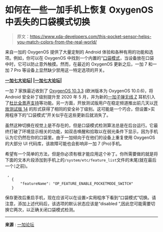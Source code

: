 # 如何在一些一加手机上恢复 OxygenOS 中丢失的口袋模式切换

> 原文：<https://www.xda-developers.com/this-pocket-sensor-helps-you-match-colors-from-the-real-world/>

来自一加的 OxygenOS 提供了大量定制的 Android 体验和各种有用的功能和选项。例如，你可以在 OxygenOS 中找到一个内置的“[口袋模式](https://support.oneplus.com/app/answers/detail/a_id/5031/~/setting-pocket-mode)，当设备放在口袋中时，它可以防止意外触摸。然而，在最近的 OxygenOS 更新之后，一加 7 和一加 7 Pro 等设备上显然缺少禁用这一特定选项的开关。

**[一加七大论坛](https://forum.xda-developers.com/oneplus-7)| |[一加七大论坛](https://forum.xda-developers.com/oneplus-7-pro)|**

一加 7 家族最近收到了 [OxygenOS 10.3.3](https://www.xda-developers.com/oneplus-7-oneplus-7t-series-oxygenos-updates-dolby-atmos-support-bullets-wireless-z-epic-games-store-india/) (欧洲版本为 OxygenOS 10.0.6)，将 Android 安全补丁级别提升至 2020 年 5 月，并为新的[一加子弹无线 Z](https://www.xda-developers.com/oneplus-bullets-wireless-z-announced-ip55/) 耳机引入了[杜比全景声支持](https://www.xda-developers.com/unlock-full-dolby-atmos-equalizer-settings-on-the-oneplus-8-oneplus-7t-and-oneplus-7-series/)等功能。另一方面，开放测试版用户在稳定频道推出前几天以[开放测试版 14](https://www.xda-developers.com/oneplus-7-oneplus-7t-series-oxygenos-open-beta-14-4-ambient-display-clocks-may-2020-patches/) 的形式获得了相同的安全补丁级别。这可能是一个巧合，但设置>实用程序下的“口袋模式”开关似乎在这些更新后就消失了。

虽然这种切换在视觉上是不存在的，但是口袋模式检测算法总是在后台运行。它最终打破了环境显示相关的功能，如双击唤醒和拾取以在弱光条件下显示，因为手机认为它仍然在你的口袋里。由于一加倾向于在他们的设备上重复使用 OxygenOS 的大部分 UI 代码库，该故障可能也会影响非一加 7 (Pro)手机。

希望有一个简单的方法，但是你必须有根才能应用这个补丁。你所需要做的就是将下面的文本片段添加到手机上的`/system/etc/feature_list`文件的末尾(就在最后一个`]`之前)。

```
 ,
   {
       "featureName": "OP_FEATURE_ENABLE_POCKETMODE_SWITCH"
   }

```

保存更改后重启手机，现在应该可以在设置>实用程序下看到“口袋模式”切换。请注意，添加上述代码后，该选项的默认状态应该是“disabled ”,因此您可能需要切换它两次，以正确关闭口袋模式检测。

* * *

**来源** : [一加论坛](https://forums.oneplus.com/threads/oxygenos-10-0-6-eu-and-global-and-10-3-3-india-for-the-oneplus-7-pro-and-oneplus-7.1232394/page-82#post-21680168)